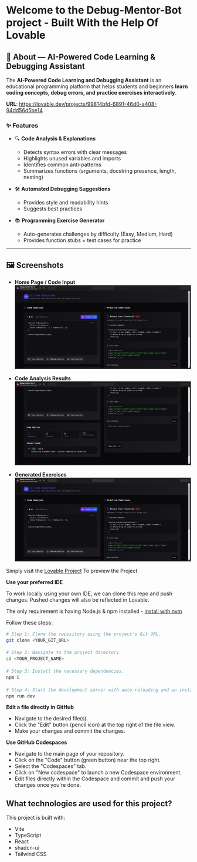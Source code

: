 # Welcome to the Debug-Mentor-Bot project - Built With the Help Of Lovable

## 🚀 About — AI-Powered Code Learning & Debugging Assistant  

The **AI-Powered Code Learning and Debugging Assistant** is an educational programming platform that helps students and beginners **learn coding concepts, debug errors, and practice exercises interactively**.  

**URL**: https://lovable.dev/projects/99814bfd-6891-46d0-a408-94dd56d5be14

### ✨ Features  
- 🔍 **Code Analysis & Explanations**  
  - Detects syntax errors with clear messages  
  - Highlights unused variables and imports  
  - Identifies common anti-patterns 
  - Summarizes functions (arguments, docstring presence, length, nesting)  

- 🛠 **Automated Debugging Suggestions**  
  - Provides style and readability hints  
  - Suggests best practices

- 📚 **Programming Exercise Generator**  
  - Auto-generates challenges by difficulty (Easy, Medium, Hard)  
  - Provides function stubs + test cases for practice  
---

## 🖼 Screenshots  

- **Home Page / Code Input**  
  ![Home Page Screenshot](main.png)  

- **Code Analysis Results**  
  ![Analysis Screenshot](main2.png)  

- **Generated Exercises**  
  ![Exercises Screenshot](Entire.png)  




Simply visit the [Lovable Project](https://lovable.dev/projects/99814bfd-6891-46d0-a408-94dd56d5be14) To preview the Project

**Use your preferred IDE**

To work locally using your own IDE, we can clone this repo and push changes. Pushed changes will also be reflected in Lovable.

The only requirement is having Node.js & npm installed - [install with nvm](https://github.com/nvm-sh/nvm#installing-and-updating)

Follow these steps:

```sh
# Step 1: Clone the repository using the project's Git URL.
git clone <YOUR_GIT_URL>

# Step 2: Navigate to the project directory.
cd <YOUR_PROJECT_NAME>

# Step 3: Install the necessary dependencies.
npm i

# Step 4: Start the development server with auto-reloading and an instant preview.
npm run dev
```

**Edit a file directly in GitHub**

- Navigate to the desired file(s).
- Click the "Edit" button (pencil icon) at the top right of the file view.
- Make your changes and commit the changes.

**Use GitHub Codespaces**

- Navigate to the main page of your repository.
- Click on the "Code" button (green button) near the top right.
- Select the "Codespaces" tab.
- Click on "New codespace" to launch a new Codespace environment.
- Edit files directly within the Codespace and commit and push your changes once you're done.

## What technologies are used for this project?

This project is built with:

- Vite
- TypeScript
- React
- shadcn-ui
- Tailwind CSS

